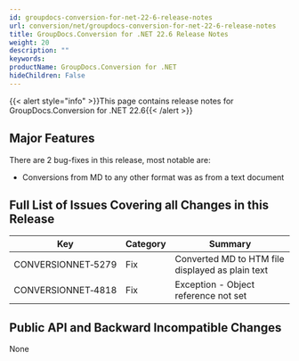 ```yaml
---
id: groupdocs-conversion-for-net-22-6-release-notes
url: conversion/net/groupdocs-conversion-for-net-22-6-release-notes
title: GroupDocs.Conversion for .NET 22.6 Release Notes
weight: 20
description: ""
keywords: 
productName: GroupDocs.Conversion for .NET
hideChildren: False
---
```

{{< alert style="info" >}}This page contains release notes for GroupDocs.Conversion for .NET 22.6{{< /alert >}}

## Major Features

There are 2 bug-fixes in this release, most notable are:

* Conversions from MD to any other format was as from a text document

## Full List of Issues Covering all Changes in this Release


| Key | Category | Summary |
| --- | --- | --- |
| CONVERSIONNET&#8209;5279 | Fix | Converted MD to HTM file displayed as plain text |
| CONVERSIONNET&#8209;4818 | Fix | Exception - Object reference not set |


## Public API and Backward Incompatible Changes

None